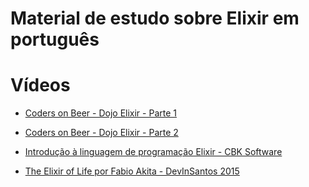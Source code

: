 # Material de estudo sobre Elixir em português

# Vídeos
  * [Coders on Beer - Dojo Elixir - Parte 1](https://www.youtube.com/watch?v=G5I-a8bbNjM)

  * [Coders on Beer - Dojo Elixir - Parte 2](https://www.youtube.com/watch?v=C01lC0CtR2k)

  * [Introdução à linguagem de programação Elixir - CBK Software](https://www.youtube.com/watch?v=7eYA8c8yABU)
  
  * [The Elixir of Life por Fabio Akita - DevInSantos 2015](https://www.youtube.com/watch?v=8Ng6TfAj7Sk)
